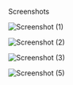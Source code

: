 Screenshots


![Screenshot (1)](https://github.com/himanshu-webdev/assignment/assets/122763347/e8da3d80-bf95-42c7-afe4-a4ce0142e7de)

![Screenshot (2)](https://github.com/himanshu-webdev/assignment/assets/122763347/b58f94f1-33c0-4e92-949f-f85f164ea320)

![Screenshot (3)](https://github.com/himanshu-webdev/assignment/assets/122763347/45c1b25c-81c0-47b3-a19f-3424bf45ecce)

![Screenshot (5)](https://github.com/himanshu-webdev/assignment/assets/122763347/795a7f22-2c7a-4bbb-be1b-27428992a316)


